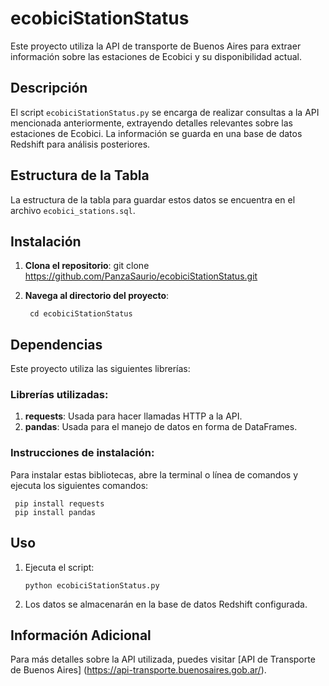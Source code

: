 # ecobiciStationStatus

Este proyecto utiliza la API de transporte de Buenos Aires para extraer información sobre las estaciones de Ecobici y su disponibilidad actual.

## Descripción

El script `ecobiciStationStatus.py` se encarga de realizar consultas a la API mencionada anteriormente, extrayendo detalles relevantes sobre las estaciones de Ecobici. La información se guarda en una base de datos Redshift para análisis posteriores.

## Estructura de la Tabla

La estructura de la tabla para guardar estos datos se encuentra en el archivo `ecobici_stations.sql`.

## Instalación

1. **Clona el repositorio**:
  git clone https://github.com/PanzaSaurio/ecobiciStationStatus.git


2. **Navega al directorio del proyecto**:
   ```
    cd ecobiciStationStatus
   
## Dependencias

Este proyecto utiliza las siguientes librerías:

### Librerías utilizadas:

  1. **requests**: Usada para hacer llamadas HTTP a la API.
  2. **pandas**: Usada para el manejo de datos en forma de DataFrames.

### Instrucciones de instalación:

  Para instalar estas bibliotecas, abre la terminal o línea de comandos y ejecuta los siguientes comandos:
    
     pip install requests
     pip install pandas

## Uso

1. Ejecuta el script:
   ```
   python ecobiciStationStatus.py

3. Los datos se almacenarán en la base de datos Redshift configurada.

## Información Adicional

Para más detalles sobre la API utilizada, puedes visitar [API de Transporte de Buenos Aires] (https://api-transporte.buenosaires.gob.ar/).

